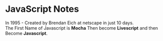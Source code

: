 <h1>JavaScript Notes</h1>
<p> In 1995 - Created by Brendan Eich at netscape in just 10 days. <br> 
The First Name of Javascript is <b>Mocha</b> Then become <b>Livescript</b> and then Become <b>Javascript</b>. </p>
